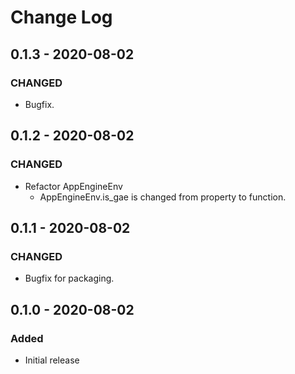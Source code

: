 # Change Log

## 0.1.3 - 2020-08-02
### CHANGED
- Bugfix.

## 0.1.2 - 2020-08-02
### CHANGED
- Refactor AppEngineEnv
  - AppEngineEnv.is_gae is changed from property to function.

## 0.1.1 - 2020-08-02
### CHANGED
- Bugfix for packaging.

## 0.1.0 - 2020-08-02
### Added
- Initial release

